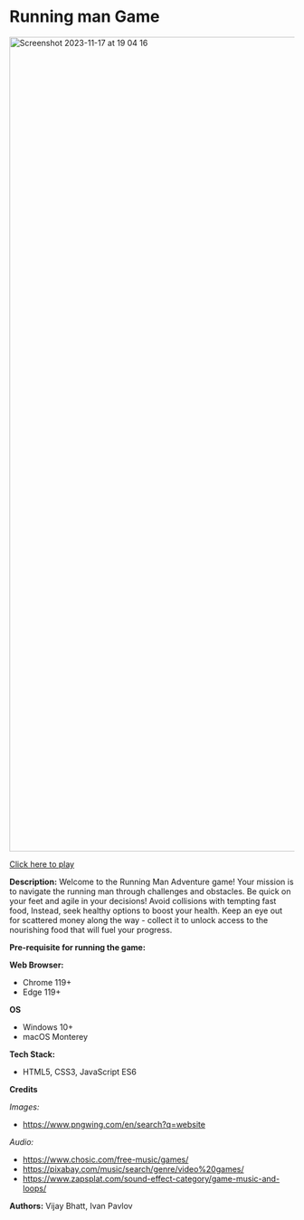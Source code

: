 # Running man Game

<img width="1440" alt="Screenshot 2023-11-17 at 19 04 16" src="https://github.com/12Ivan03/runningman/assets/144702214/9454ae7b-b6da-4736-8c80-f8f7759c9fd2">

[Click here to play](https://12ivan03.github.io/runningman/)

**Description:**
Welcome to the Running Man Adventure game! Your mission is to navigate the running man through challenges and obstacles. Be quick on your feet and agile in your decisions! Avoid collisions with tempting fast food, Instead, seek healthy options to boost your health. Keep an eye out for scattered money along the way - collect it to unlock access to the nourishing food that will fuel your progress.

**Pre-requisite for running the game:**

**Web Browser:** 
- Chrome 119+
- Edge 119+

**OS** 
- Windows 10+
- macOS Monterey

**Tech Stack:**
- HTML5, CSS3, JavaScript ES6

**Credits**

*Images:* 
- https://www.pngwing.com/en/search?q=website 

*Audio:* 
- https://www.chosic.com/free-music/games/
- https://pixabay.com/music/search/genre/video%20games/ 
- https://www.zapsplat.com/sound-effect-category/game-music-and-loops/

**Authors:** Vijay Bhatt, Ivan Pavlov
